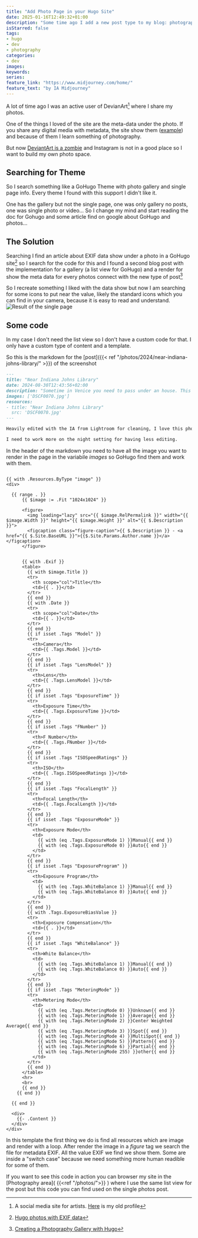 ```yaml
---
title: "Add Photo Page in your Hugo Site"
date: 2025-01-16T12:49:32+01:00
description: "Some time ago I add a new post type to my blog: photography"
isStarred: false
tags:
- hugo
- dev
- photography
categories:
- dev
images:
keywords:
series:
feature_link: "https://www.midjourney.com/home/"
feature_text: "by IA Midjourney"
---
```


A lot of time ago I was an active user of DevianArt[^1] where I share my photos.
[^1]: A social media site for artists.  [Here](https://fundor333.deviantart.com) is my old profile

One of the things I loved of the site are the meta-data under the photo. 
If you share any digital media with metadata, the site show them ([example](https://www.deviantart.com/fundor333/art/Venice-light-1071838909)) and because of them I learn something of photography.

But now [DeviantArt is a zombie](https://micro.fundor333.com/2025/01/15/do-we-need-all-this/) and Instagram is not in a good place so I want to build my own photo space.

## Searching for Theme

So I search something like a GoHugo Theme with photo gallery and single page info. 
Every theme I found with this support I didn't like it.

One has the gallery but not the single page, one was only gallery no posts, one was single photo or video... So I change my mind and start reading the doc for Gohugo and some article find on google about GoHugo and photos...

## The Solution

Searching I find an article about EXIF data show under a photo in a GoHugo site[^2] so I search for the code for this and I found a second blog post with the implementation for a gallery (a list view for GoHugo) and a render for show the meta data for every photos connect with the new type of post[^3]

[^2]: [Hugo photos with EXIF data](https://shom.dev/posts/20220128_hugo-photos-with-exif-data/)
[^3]: [Creating a Photography Gallery with Hugo](https://billglover.me/2023/11/07/creating-a-photography-gallery-with-hugo/)

So I recreate something I liked with the data show but now I am searching for some icons to put near the value, likely the standard icons which you can find in your camera, because it is easy to read and understand.
![Result of the single page](result.png)


## Some code

In my case I don't need the list view so I don't have a custom code for that. I only have a custom type of content and a template.

So this is the markdown for the [post]({{< ref "/photos/2024/near-indiana-johns-library/" >}}) of the screenshot

``` markdown
---
title: "Near Indiana Johns Library"
date: 2024-08-30T12:43:56+02:00
description: "Sometime in Venice you need to pass under an house. This is one of them"
images: ['DSCF0070.jpg']
resources:
- title: "Near Indiana Johns Library"
  src: 'DSCF0070.jpg'
---

Heavily edited with the IA from Lightroom for cleaning, I love this photo but if you print in big format can have problems...

I need to work more on the night setting for having less editing.

```

In the header of the markdown you need to have all the image you want to render in the page in the variabile _images_ so GoHugo find them and work with them.

``` go-html-template

{{ with .Resources.ByType "image" }}
<div>

  {{ range . }}
      {{ $image := .Fit "1024x1024" }}

      <figure>
        <img loading="lazy" src="{{ $image.RelPermalink }}" width="{{ $image.Width }}" height="{{ $image.Height }}" alt="{{ $.Description }}">
        <figcaption class="figure-caption">{{ $.Description }} - <a href="{{ $.Site.BaseURL }}">{{$.Site.Params.Author.name }}</a></figcaption>
      </figure>


      {{ with .Exif }}
      <table>
        {{ with $image.Title }}
        <tr>
          <th scope="col">Title</th>
          <td>{{ . }}</td>
        </tr>
        {{ end }}
        {{ with .Date }}
        <tr>
          <th scope="col">Date</th>
          <td>{{ . }}</td>
        </tr>
        {{ end }}
        {{ if isset .Tags "Model" }}
        <tr>
          <th>Camera</th>
          <td>{{ .Tags.Model }}</td>
        </tr>
        {{ end }}
        {{ if isset .Tags "LensModel" }}
        <tr>
          <th>Lens</th>
          <td>{{ .Tags.LensModel }}</td>
        </tr>
        {{ end }}
        {{ if isset .Tags "ExposureTime" }}
        <tr>
          <th>Exposure Time</th>
          <td>{{ .Tags.ExposureTime }}</td>
        </tr>
        {{ end }}
        {{ if isset .Tags "FNumber" }}
        <tr>
          <th>F Number</th>
          <td>{{ .Tags.FNumber }}</td>
        </tr>
        {{ end }}
        {{ if isset .Tags "ISOSpeedRatings" }}
        <tr>
          <th>ISO</th>
          <td>{{ .Tags.ISOSpeedRatings }}</td>
        </tr>
        {{ end }}
        {{ if isset .Tags "FocalLength" }}
        <tr>
          <th>Focal Length</th>
          <td>{{ .Tags.FocalLength }}</td>
        </tr>
        {{ end }}
        {{ if isset .Tags "ExposureMode" }}
        <tr>
          <th>Exposure Mode</th>
          <td>
            {{ with (eq .Tags.ExposureMode 1) }}Manual{{ end }}
            {{ with (eq .Tags.ExposureMode 0) }}Auto{{ end }}
          </td>
        </tr>
        {{ end }}
        {{ if isset .Tags "ExposureProgram" }}
        <tr>
          <th>Exposure Program</th>
          <td>
            {{ with (eq .Tags.WhiteBalance 1) }}Manual{{ end }}
            {{ with (eq .Tags.WhiteBalance 0) }}Auto{{ end }}
          </td>
        </tr>
        {{ end }}
        {{ with .Tags.ExposureBiasValue }}
        <tr>
          <th>Exposure Compensation</th>
          <td>{{ . }}</td>
        </tr>
        {{ end }}
        {{ if isset .Tags "WhiteBalance" }}
        <tr>
          <th>White Balance</th>
          <td>
            {{ with (eq .Tags.WhiteBalance 1) }}Manual{{ end }}
            {{ with (eq .Tags.WhiteBalance 0) }}Auto{{ end }}
          </td>
        </tr>
        {{ end }}
        {{ if isset .Tags "MeteringMode" }}
        <tr>
          <th>Metering Mode</th>
          <td>
            {{ with (eq .Tags.MeteringMode 0) }}Unknown{{ end }}
            {{ with (eq .Tags.MeteringMode 1) }}Average{{ end }}
            {{ with (eq .Tags.MeteringMode 2) }}Center Weighted Average{{ end }}
            {{ with (eq .Tags.MeteringMode 3) }}Spot{{ end }}
            {{ with (eq .Tags.MeteringMode 4) }}MultiSpot{{ end }}
            {{ with (eq .Tags.MeteringMode 5) }}Pattern{{ end }}
            {{ with (eq .Tags.MeteringMode 6) }}Partial{{ end }}
            {{ with (eq .Tags.MeteringMode 255) }}other{{ end }}
          </td>
        </tr>
        {{ end }}
      </table>
      <hr>
      <br>
      {{ end }}
    {{ end }}

  {{ end }}

  <div>
    {{- .Content }}
  </div>
</div>
```
In this template the first thing we do is find all resources which are image and render with a loop. 
After render the image in a _figure_ tag we search the file for metadata EXIF.
All the value EXIF we find we show them. Some are inside a "switch case" because we need something more human readible for some of them.

If you want to see this code in action you can browser my site in the [Photography area]( {{<ref "/photos/">}} ) where I use the same list view for the post but this code you can find used on the single photos post.
